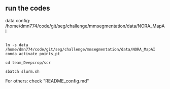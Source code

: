 ## run the codes


data config:
/home/dmn774/code/git/seg/challenge/mmsegmentation/data/NORA_MapAI 

```angular2html

ln -s data /home/dmn774/code/git/seg/challenge/mmsegmentation/data/NORA_MapAI 
conda activate points_pt

cd team_Deepcrop/scr

sbatch slurm.sh
```


For others: check "README_config.md"





